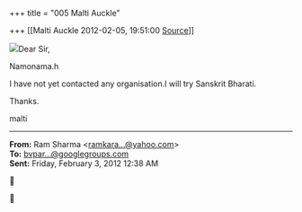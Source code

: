 +++
title = "005 Malti Auckle"

+++
[[Malti Auckle	2012-02-05, 19:51:00 [Source](https://groups.google.com/g/bvparishat/c/7jk84A7_oQo)]]





![](https://ci4.googleusercontent.com/proxy/XtPDbdh_rlBCsqexQJpCUmfc_oyvVwMMTaidkkOBC_SZpHSIp73TCb744HUQYKXOXjAaD80ERuz5zM9mC8GVPbZgUTb_EV8gb24kZQ=s0-d-e1-ft#http://us.i1.yimg.com/us.yimg.com/i/mesg/tsmileys2/40.gif)Dear Sir,  

Namonama.h

I have not yet contacted any organisation.I will try Sanskrit Bharati.

Thanks.

malti  

------------------------------------------------------------------------

**From:** Ram Sharma \<[ramkara...@yahoo.com]()\>  
**To:** [bvpar...@googlegroups.com]()  
**Sent:** Friday, February 3, 2012 12:38 AM





